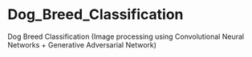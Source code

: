 # Dog_Breed_Classification
Dog Breed Classification (Image processing using Convolutional Neural Networks + Generative Adversarial Network) 
